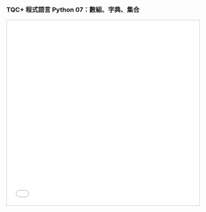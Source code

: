 ### TQC+ 程式語言 Python 07：數組、字典、集合 ###

<iframe src="//www.slideshare.net/slideshow/embed_code/key/HYYUIiaCEcbuIF" width="595" height="485" frameborder="0" marginwidth="0" marginheight="0" scrolling="no" style="border:1px solid #CCC; border-width:1px; margin-bottom:5px; max-width: 100%;" allowfullscreen> </iframe>